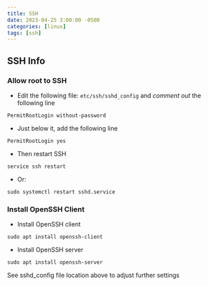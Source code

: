 ```yaml
---
title: SSH
date: 2023-04-25 3:00:00 -0500
categories: [linux]
tags: [ssh]
---
```


## SSH Info

### Allow root to SSH

* Edit the following file: `etc/ssh/sshd_config` and _comment out_ the following line
```terminal
PermitRootLogin without-password
```
* Just below it, add the following line
```terminal
PermitRootLogin yes
```
* Then restart SSH
```terminal
service ssh restart
```
* Or:
```terminal
sudo systemctl restart sshd.service
```

### Install OpenSSH Client

* Install OpenSSH client
```terminal
sudo apt install openssh-client
```

* Install OpenSSH server
```terminal
sudo apt install openssh-server
```

See sshd_config file location above to adjust further settings